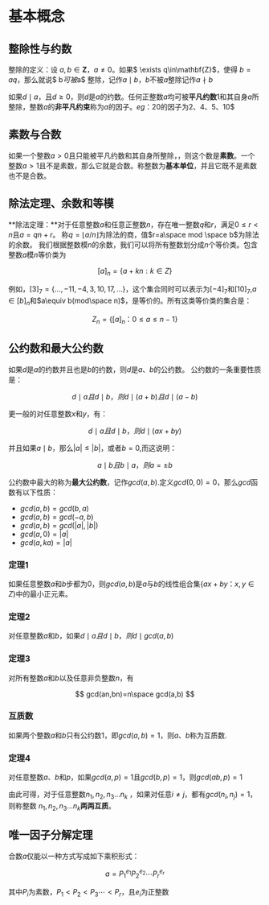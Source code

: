 # **基本概念**
## **整除性与约数**
整除的定义：设 $a,b\in\mathbf{Z}，a\ne 0$。如果$ \exists q\in\mathbf{Z}$，使得 $b=aq$，那么就说$ b$可被$a$ 整除，记作$a\mid b$，$b$不被$a$整除记作$a\nmid b$

如果$d\mid a$，且$d\ge0$，则$d$是$a$的约数。任何正整数$a$均可被**平凡约数**$1$和其自身$a$所整除，整数$a$的**非平凡约束**称为$a$的因子。$eg：20$的因子为2、4、5、10$

## **素数与合数**
如果一个整数$a>0$且只能被平凡约数和其自身所整除，，则这个数是**素数**。一个整数$a>1$且不是素数，那么它就是合数。称整数为**基本单位**，并且它既不是素数也不是合数。

## **除法定理、余数和等模**
**除法定理：**对于任意整数$a$和任意正整数$n$，存在唯一整数$q$和$r$，满足$0\le r<n$且$a=qn+r$。
称$q=\left \lfloor a/n \right \rfloor$为除法的商，值$r=a\space mod \space b$为除法的余数。
我们根据整数模$n$的余数，我们可以将所有整数划分成$n$个等价类。包含整数$a$模$n$等价类为

$$
[a]_n=\{ a+kn:k\in Z\}
$$

例如，$[3]_7=\{\dots ,-11,-4,3,10,17,\dots\}$，这个集合同时可以表示为$[-4]_7$和$[10]_7$,$a \in [b]_n$和$a\equiv b(mod\space n)$，是等价的。所有这类等价类的集合是：

$$
Z_n=\{[a]_n ：0\le a\le n-1\}
$$

## **公约数和最大公约数**
如果$d$是$a$的约数并且也是$b$的约数，则$d$是$a、b$的公约数。
公约数的一条重要性质是：

$$
d\mid a且d\mid b，则d\mid (a+b)且d\mid (a-b)
$$

更一般的对任意整数$x$和$y$，有：

$$
d\mid a且d\mid b，则d\mid (ax+by)
$$

并且如果$a\mid b$，那么$\left | a \right |\le \left | b \right |$，或者$b=0$,而这说明：

$$
a\mid b且b\mid a，则a=\pm b
$$

公约数中最大的称为**最大公约数**，记作$gcd(a,b)$.定义$gcd(0,0)=0$，那么$gcd$函数有以下性质：
- $gcd(a,b)=gcd(b,a)$
- $gcd(a,b)=gcd(-a,b)$
- $gcd(a,b)=gcd(|a|,|b|)$
- $gcd(a,0)=|a|$
- $gcd(a,ka)=|a|$

### **定理1**
如果任意整数$a$和$b$步都为$0$，则$gcd(a,b)$是$a$与$b$的线性组合集$\{ax+by：x,y\in Z\}$中的最小正元素。

### **定理2**
对任意整数$a$和$b$，如果$d\mid a且d\mid b，则d\mid gcd(a,b)$

### **定理3**

对所有整数$a$和$b$以及任意非负整数$n$，有

$$
gcd(an,bn)=n\space gcd(a,b)
$$

### **互质数**
如果两个整数$a$和$b$只有公约数$1$，即$gcd(a,b)=1$，则$a、b$称为互质数.

### **定理4**

对任意整数$a、b$和$p$，如果$gcd(a,p)=1$且$gcd(b,p)=1$，则$gcd(ab,p)=1$

由此可得，对于任意整数$n_1,n_2,n_3\dots n_k$ ，如果对任意$i\ne j$，都有$gcd(n_i,n_j)=1$，则称整数 $n_1,n_2,n_3\dots n_k$**两两互质**。

## **唯一因子分解定理**

合数$a$仅能以一种方式写成如下乘积形式：

$$
a=P^{e_1}_1P^{e_2}_2\cdots P^{e_r}_r
$$

其中$P_i$为素数，$P_1<P_2<P_3\cdots <P_r$，且$e_i$为正整数 